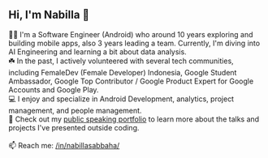 ## Hi, I'm Nabilla 👋

🧕🏼 I'm a Software Engineer (Android) who around 10 years exploring and building mobile apps, also 3 years leading a team. Currently, I'm diving into AI Engineering and learning a bit about data analysis. <br>
☘️ In the past, I actively volunteered with several tech communities, including FemaleDev (Female Developer) Indonesia, Google Student Ambassador, Google Top Contributor / Google Product Expert for Google Accounts and Google Play. <br>
💻 I enjoy and specialize in Android Development, analytics, project management, and people management. <br>
🎤 Check out my [public speaking portfolio](https://github.com/nabillasab/nabillasab/blob/main/public-speaking.md) to learn more about the talks and projects I've presented outside coding.<br><br>
📫 Reach me: [/in/nabillasabbaha/](https://www.linkedin.com/in/nabillasabbaha/)
